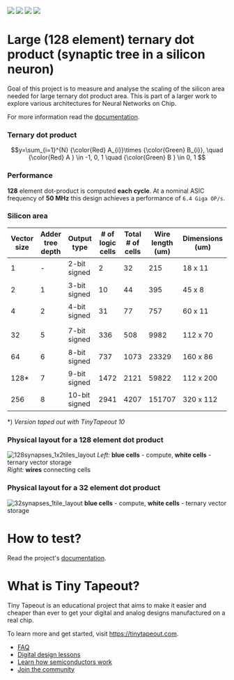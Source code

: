 ![](../../workflows/gds/badge.svg) ![](../../workflows/docs/badge.svg) ![](../../workflows/test/badge.svg) ![](../../workflows/fpga/badge.svg)

# Large (128 element) ternary dot product (synaptic tree in a silicon neuron)

Goal of this project is to measure and analyse the scaling of the silicon area needed for large ternary dot product area.
This is part of a larger work to explore various architectures for Neural Networks on Chip.

For more information read the [documentation](docs/info.md).

### Ternary dot product

$$y=\sum_{i=1}^{N} {\color{Red} A_{i}}\times {\color{Green} B_{i}},
\quad
{\color{Red} A } \in -1, 0, 1
\quad
{\color{Green} B } \in 0, 1 $$

### Performance

**128** element dot-product is computed **each cycle**. At a nominal ASIC frequency of **50 MHz** this design achieves a performance of `6.4 Giga OP/s`.

### Silicon area

| Vector size | Adder tree depth | Output type | # of logic cells | Total # of cells | Wire length (um) | Dimensions (um) | Area (um<sup>2</sup>) | Tiles |
|-------------|------------------|-------------|------------------|------------------|-------------|------------|------|-------|
| 1       | - | 2-bit signed |    2|  32|  215|  18 x 11 |  198 um<sup>2</sup> | 0.9%|  
| 2       | 1 | 3-bit signed |   10|  44|  395|  45 x 8  |  360 um<sup>2</sup> | 1.6%| 
| 4       | 2 | 4-bit signed |   31|  77|  757|  60 x 11 |  660 um<sup>2</sup> | 3.8%|
||||||||
| 32      | 5 | 7-bit signed |  336| 508|  9982| 112 x 70 | 7840 um<sup>2</sup> | 36%|
| 64      | 6 | 8-bit signed |  737|1073| 23329| 160 x 86 |13760 um<sup>2</sup> | 75%|
| 128*    | 7 | 9-bit signed | 1472|2121| 59822| 112 x 200|**22400 um<sup>2</sup>** | **143%**|
| 256     | 8 |10-bit signed | 2941|4207|151707| 320 x 112|35840 um<sup>2</sup> | 269%|

*) *Version taped out with TinyTapeout 10*

### Physical layout for a 128 element dot product
![128synapses_1x2tiles_layout](https://github.com/user-attachments/assets/992c77d7-3006-492a-9d75-d1a13e4c0221)
_Left:_ **blue cells** - compute, **white cells** - ternary vector storage \
_Right:_ **wires** connecting cells

### Physical layout for a 32 element dot product
![32synapses_1tile_layout](https://github.com/user-attachments/assets/ecb97759-9543-4f86-af8d-4a06ad97a2fc)
**blue cells** - compute, **white cells** - ternary vector storage

# How to test?
Read the project's [documentation](docs/info.md).

# What is Tiny Tapeout?

Tiny Tapeout is an educational project that aims to make it easier and cheaper than ever to get your digital and analog designs manufactured on a real chip.

To learn more and get started, visit https://tinytapeout.com.

- [FAQ](https://tinytapeout.com/faq/)
- [Digital design lessons](https://tinytapeout.com/digital_design/)
- [Learn how semiconductors work](https://tinytapeout.com/siliwiz/)
- [Join the community](https://tinytapeout.com/discord)

